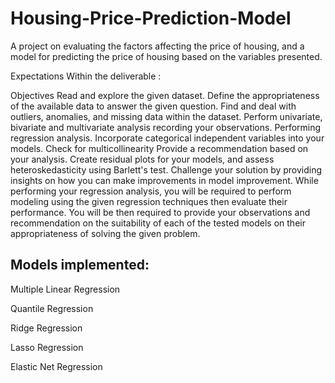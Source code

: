 # Housing-Price-Prediction-Model
A project on evaluating the factors affecting the price of housing, and a model for predicting the price of housing 
based on the variables presented.

Expectations Within the deliverable :

Objectives
Read and explore the given dataset.
Define the appropriateness of the available data to answer the given question.
Find and deal with outliers, anomalies, and missing data within the dataset.
Perform univariate, bivariate and multivariate analysis recording your observations.
Performing regression analysis.
Incorporate categorical independent variables into your models.
Check for multicollinearity
Provide a recommendation based on your analysis. 
Create residual plots for your models, and assess heteroskedasticity using Barlett's test.
Challenge your solution by providing insights on how you can make improvements in model improvement.
While performing your regression analysis, you will be required to perform modeling using the given regression techniques then evaluate their performance. You will be then required to provide your observations and recommendation on the suitability of each of the tested models on their appropriateness of solving the given problem. 


## Models implemented:

Multiple Linear Regression

Quantile Regression

Ridge Regression

Lasso Regression

Elastic Net Regression
